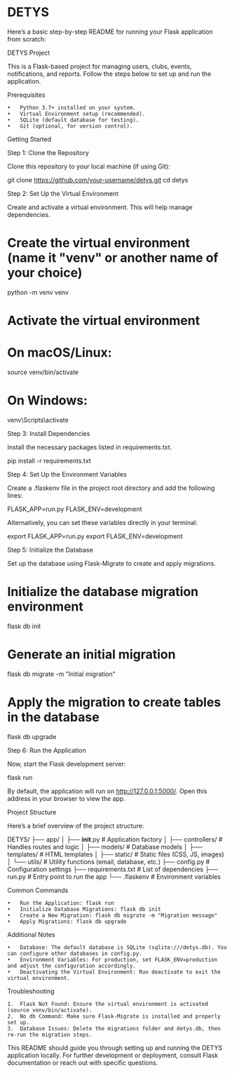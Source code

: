 # DETYS

Here’s a basic step-by-step README for running your Flask application from scratch:

DETYS Project

This is a Flask-based project for managing users, clubs, events, notifications, and reports. Follow the steps below to set up and run the application.

Prerequisites

    •	Python 3.7+ installed on your system.
    •	Virtual Environment setup (recommended).
    •	SQLite (default database for testing).
    •	Git (optional, for version control).

Getting Started

Step 1: Clone the Repository

Clone this repository to your local machine (if using Git):

git clone https://github.com/your-username/detys.git
cd detys

Step 2: Set Up the Virtual Environment

Create and activate a virtual environment. This will help manage dependencies.

# Create the virtual environment (name it "venv" or another name of your choice)

python -m venv venv

# Activate the virtual environment

# On macOS/Linux:

source venv/bin/activate

# On Windows:

venv\Scripts\activate

Step 3: Install Dependencies

Install the necessary packages listed in requirements.txt.

pip install -r requirements.txt

Step 4: Set Up the Environment Variables

Create a .flaskenv file in the project root directory and add the following lines:

FLASK_APP=run.py
FLASK_ENV=development

Alternatively, you can set these variables directly in your terminal:

export FLASK_APP=run.py
export FLASK_ENV=development

Step 5: Initialize the Database

Set up the database using Flask-Migrate to create and apply migrations.

# Initialize the database migration environment

flask db init

# Generate an initial migration

flask db migrate -m "Initial migration"

# Apply the migration to create tables in the database

flask db upgrade

Step 6: Run the Application

Now, start the Flask development server:

flask run

By default, the application will run on http://127.0.0.1:5000/. Open this address in your browser to view the app.

Project Structure

Here’s a brief overview of the project structure:

DETYS/
├── app/
│ ├── **init**.py # Application factory
│ ├── controllers/ # Handles routes and logic
│ ├── models/ # Database models
│ ├── templates/ # HTML templates
│ ├── static/ # Static files (CSS, JS, images)
│ └── utils/ # Utility functions (email, database, etc.)
├── config.py # Configuration settings
├── requirements.txt # List of dependencies
├── run.py # Entry point to run the app
└── .flaskenv # Environment variables

Common Commands

    •	Run the Application: flask run
    •	Initialize Database Migrations: flask db init
    •	Create a New Migration: flask db migrate -m "Migration message"
    •	Apply Migrations: flask db upgrade

Additional Notes

    •	Database: The default database is SQLite (sqlite:///detys.db). You can configure other databases in config.py.
    •	Environment Variables: For production, set FLASK_ENV=production and adjust the configuration accordingly.
    •	Deactivating the Virtual Environment: Run deactivate to exit the virtual environment.

Troubleshooting

    1.	Flask Not Found: Ensure the virtual environment is activated (source venv/bin/activate).
    2.	No db Command: Make sure Flask-Migrate is installed and properly set up.
    3.	Database Issues: Delete the migrations folder and detys.db, then re-run the migration steps.

This README should guide you through setting up and running the DETYS application locally. For further development or deployment, consult Flask documentation or reach out with specific questions.
